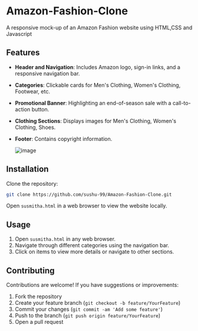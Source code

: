 # Amazon-Fashion-Clone
A responsive mock-up of an Amazon Fashion website using HTML,CSS and Javascript

## Features

- **Header and Navigation**: Includes Amazon logo, sign-in links, and a responsive navigation bar.
- **Categories**: Clickable cards for Men's Clothing, Women's Clothing, Footwear, etc.
- **Promotional Banner**: Highlighting an end-of-season sale with a call-to-action button.
- **Clothing Sections**: Displays images for Men's Clothing, Women's Clothing, Shoes.
- **Footer**: Contains copyright information.

  ![image](https://github.com/sushu-99/Amazon-Fashion-Clone/assets/132267021/7e5d6a85-10eb-4552-ba24-0aeae5f772bf)
  


## Installation

Clone the repository:

```bash
git clone https://github.com/sushu-99/Amazon-Fashion-Clone.git
```

Open `susmitha.html` in a web browser to view the website locally.

## Usage

1. Open `susmitha.html` in any web browser.
2. Navigate through different categories using the navigation bar.
3. Click on items to view more details or navigate to other sections.

## Contributing

Contributions are welcome! If you have suggestions or improvements:

1. Fork the repository
2. Create your feature branch (`git checkout -b feature/YourFeature`)
3. Commit your changes (`git commit -am 'Add some feature'`)
4. Push to the branch (`git push origin feature/YourFeature`)
5. Open a pull request

